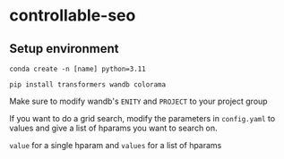 # controllable-seo
## Setup environment
```conda create -n [name] python=3.11```

```pip install transformers wandb colorama```

Make sure to modify wandb's ```ENITY``` and ```PROJECT``` to your project group

If you want to do a grid search, modify the parameters in ```config.yaml``` to values and give a list of hparams you want to search on.

```value``` for a single hparam and ```values``` for a list of hparams
